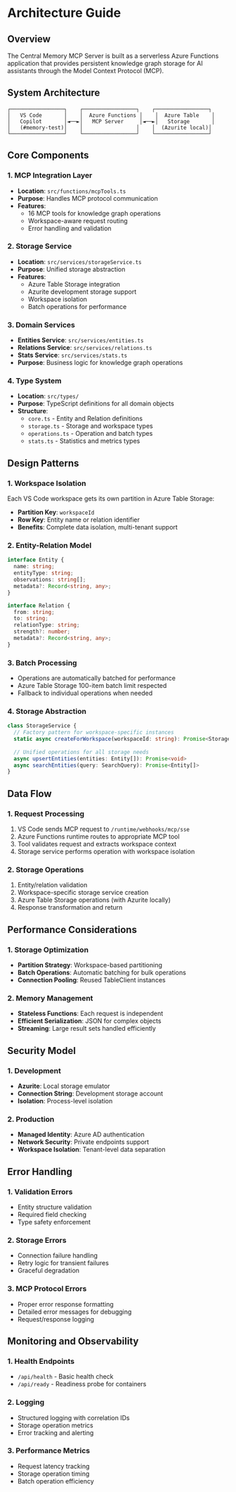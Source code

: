 # Architecture Guide

## Overview

The Central Memory MCP Server is built as a serverless Azure Functions application that provides persistent knowledge graph storage for AI assistants through the Model Context Protocol (MCP).

## System Architecture

```text
┌─────────────────┐    ┌─────────────────┐    ┌─────────────────┐
│   VS Code       │    │  Azure Functions │    │  Azure Table    │
│   Copilot       │◄──►│   MCP Server     │◄──►│   Storage       │
│   (#memory-test)│    │                 │    │  (Azurite local)│
└─────────────────┘    └─────────────────┘    └─────────────────┘
```

## Core Components

### 1. MCP Integration Layer

- **Location**: `src/functions/mcpTools.ts`
- **Purpose**: Handles MCP protocol communication
- **Features**:
  - 16 MCP tools for knowledge graph operations
  - Workspace-aware request routing
  - Error handling and validation

### 2. Storage Service

- **Location**: `src/services/storageService.ts`
- **Purpose**: Unified storage abstraction
- **Features**:
  - Azure Table Storage integration
  - Azurite development storage support
  - Workspace isolation
  - Batch operations for performance

### 3. Domain Services

- **Entities Service**: `src/services/entities.ts`
- **Relations Service**: `src/services/relations.ts`
- **Stats Service**: `src/services/stats.ts`
- **Purpose**: Business logic for knowledge graph operations

### 4. Type System

- **Location**: `src/types/`
- **Purpose**: TypeScript definitions for all domain objects
- **Structure**:
  - `core.ts` - Entity and Relation definitions
  - `storage.ts` - Storage and workspace types
  - `operations.ts` - Operation and batch types
  - `stats.ts` - Statistics and metrics types

## Design Patterns

### 1. Workspace Isolation

Each VS Code workspace gets its own partition in Azure Table Storage:

- **Partition Key**: `workspaceId`
- **Row Key**: Entity name or relation identifier
- **Benefits**: Complete data isolation, multi-tenant support

### 2. Entity-Relation Model

```typescript
interface Entity {
  name: string;
  entityType: string;
  observations: string[];
  metadata?: Record<string, any>;
}

interface Relation {
  from: string;
  to: string;
  relationType: string;
  strength?: number;
  metadata?: Record<string, any>;
}
```

### 3. Batch Processing

- Operations are automatically batched for performance
- Azure Table Storage 100-item batch limit respected
- Fallback to individual operations when needed

### 4. Storage Abstraction

```typescript
class StorageService {
  // Factory pattern for workspace-specific instances
  static async createForWorkspace(workspaceId: string): Promise<StorageService>
  
  // Unified operations for all storage needs
  async upsertEntities(entities: Entity[]): Promise<void>
  async searchEntities(query: SearchQuery): Promise<Entity[]>
}
```

## Data Flow

### 1. Request Processing

1. VS Code sends MCP request to `/runtime/webhooks/mcp/sse`
2. Azure Functions runtime routes to appropriate MCP tool
3. Tool validates request and extracts workspace context
4. Storage service performs operation with workspace isolation

### 2. Storage Operations

1. Entity/relation validation
2. Workspace-specific storage service creation
3. Azure Table Storage operations (with Azurite locally)
4. Response transformation and return

## Performance Considerations

### 1. Storage Optimization

- **Partition Strategy**: Workspace-based partitioning
- **Batch Operations**: Automatic batching for bulk operations
- **Connection Pooling**: Reused TableClient instances

### 2. Memory Management

- **Stateless Functions**: Each request is independent
- **Efficient Serialization**: JSON for complex objects
- **Streaming**: Large result sets handled efficiently

## Security Model

### 1. Development

- **Azurite**: Local storage emulator
- **Connection String**: Development storage account
- **Isolation**: Process-level isolation

### 2. Production

- **Managed Identity**: Azure AD authentication
- **Network Security**: Private endpoints support
- **Workspace Isolation**: Tenant-level data separation

## Error Handling

### 1. Validation Errors

- Entity structure validation
- Required field checking
- Type safety enforcement

### 2. Storage Errors

- Connection failure handling
- Retry logic for transient failures
- Graceful degradation

### 3. MCP Protocol Errors

- Proper error response formatting
- Detailed error messages for debugging
- Request/response logging

## Monitoring and Observability

### 1. Health Endpoints

- `/api/health` - Basic health check
- `/api/ready` - Readiness probe for containers

### 2. Logging

- Structured logging with correlation IDs
- Storage operation metrics
- Error tracking and alerting

### 3. Performance Metrics

- Request latency tracking
- Storage operation timing
- Batch operation efficiency
